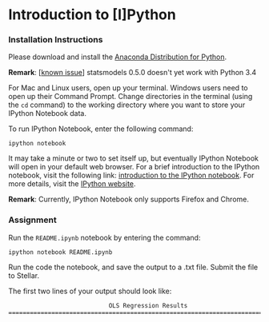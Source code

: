 # Introduction to [I]Python

### Installation Instructions
Please download and install the [Anaconda Distribution for Python](https://store.continuum.io/cshop/anaconda/).

**Remark**: [[known issue](http://stackoverflow.com/questions/23343484/python-3-statsmodels)] statsmodels 0.5.0 doesn't yet work with Python 3.4

For Mac and Linux users, open up your terminal. Windows users need to open up their Command Prompt. Change directories in the terminal (using the `cd` command) to the working directory where you want to store your IPython Notebook data.

To run IPython Notebook, enter the following command:

	ipython notebook

It may take a minute or two to set itself up, but eventually IPython Notebook will open in your default web browser. For a brief introduction to the IPython notebook, visit the following link: [introduction to the IPython notebook](http://nbviewer.ipython.org/github/esc/scipy2013-tutorial-numpy-ipython/blob/master/ipython.ipynb). For more details, visit the [IPython website](http://ipython.org/notebook.html).

**Remark**: Currently, IPython Notebook only supports Firefox and Chrome.

### Assignment
Run the `README.ipynb` notebook by entering the command:

	ipython notebook README.ipynb

Run the code the notebook, and save the output to a .txt file.  Submit the file to Stellar.

The first two lines of your output should look like:

```
                            OLS Regression Results                            
==============================================================================
```

